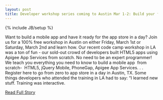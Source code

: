 ```yaml
---
layout: post
title: Developer workshop series coming to Austin Mar 1-2: Build your first mobile app with HTML5 and a BaaS  
---
```

{% include JB/setup %}<p>  Want to build a mobile app and have it ready for the app store in a day?  Join us for a 100% free workshop in Austin on either Friday, March 1st or Saturday, March 2nd and learn how.  Our recent code camp workshop in LA was a ton of fun - our sold-out crowd of developers built HTML5 apps using Apigee App Services from scratch.  No need to be an expert programmer!  We teach you everything you need to know to build a mobile app  from scratch-  HTML5, jQuery Mobile, PhoneGap, Apigee App Services.  .  .  Register here to go from zero to app store in a day in Austin, TX.  Some things developers who attended the training in LA had to say:
 “I learned new stuff.  Training was interactive.<br />
<p><a href="https://blog.apigee.com/detail/developer_workshop_series_coming_to_austin_mar_1_2_build_your_first_mobile_app_with_html5_and">Read Full Story</a></p>
